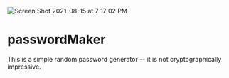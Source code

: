 ![Screen Shot 2021-08-15 at 7 17 02 PM](https://user-images.githubusercontent.com/84500222/129499371-a386a3ee-f815-47af-9899-0bd793e7f023.jpg)
# passwordMaker

This is a simple random password generator -- it is not cryptographically impressive. 














